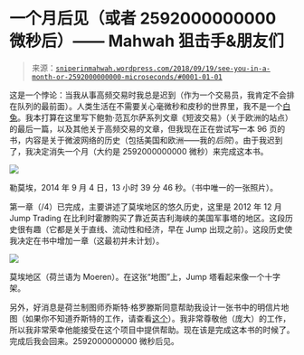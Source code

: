 <!--yml

分类：未分类

日期：2024-05-18 14:06:50

-->

# 一个月后见（或者 2592000000000 微秒后）—— Mahwah 狙击手&朋友们

> 来源：[`sniperinmahwah.wordpress.com/2018/09/19/see-you-in-a-month-or-2592000000000-microseconds/#0001-01-01`](https://sniperinmahwah.wordpress.com/2018/09/19/see-you-in-a-month-or-2592000000000-microseconds/#0001-01-01)

这是一个悖论：当我从事高频交易时我总是迟到（作为一个交易员，我肯定不会排在队列的最前面）。人类生活在不需要关心毫微秒和皮秒的世界里，我不是一个[白兔](http://www.eurexchange.com/exchange-en/resources/initiatives/technical-changes/high-precision-time-white-rabbit-pilot)。我本打算在这里写下鲍勃·范瓦尔萨系列文章《短波交易》（关于欧洲的站点）的最后一篇，以及其他关于高频交易的文章，但我现在正在尝试写一本 96 页的书，内容是关于微波网络的历史（包括美国和欧洲——我的*后院*）。由于我迟到了，我决定消失一个月（大约是 2592000000000 微秒）来完成这本书。

![](https://sniperinmahwah.wordpress.com/wp-content/uploads/2018/09/pylc3b4nes_rvb_recadre.png)

勒莫埃，2014 年 9 月 4 日，13 小时 39 分 46 秒。（书中唯一的一张照片）。

第一章（/4）已完成，主要讲述了莫埃地区的悠久历史，这里是 2012 年 12 月 Jump Trading 在比利时霍滕购买了靠近英吉利海峡的美国军事塔的地区。这段历史很有趣（它都是关于直线、流动性和经济，早在 Jump 出现之前）。这段历史使我决定在书中增加一章（这最初并未计划）。

![](https://sniperinmahwah.wordpress.com/wp-content/uploads/2018/09/demoeren_dem.png)

莫埃地区（荷兰语为 Moeren）。在这张“地图”上，Jump 塔看起来像一个十字架。

另外，好消息是荷兰制图师乔斯特·格罗滕斯同意帮助我设计一张书中的明信片地图（如果你不知道乔斯特的工作，请查看[这个](http://www.joostgrootens.nl/#atlases)）。我非常尊敬他（庞大）的工作，所以我非常荣幸他能接受在这个项目中提供帮助。现在该是完成这本书的时候了。完成后我会回来。2592000000000 微秒后见。
